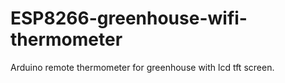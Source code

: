 # ESP8266-greenhouse-wifi-thermometer
Arduino remote thermometer for greenhouse with lcd tft screen.
